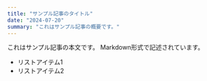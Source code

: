 ```yaml
---
title: "サンプル記事のタイトル"
date: "2024-07-20"
summary: "これはサンプル記事の概要です。"
---
```


これはサンプル記事の本文です。
Markdown形式で記述されています。

- リストアイテム1
- リストアイテム2 